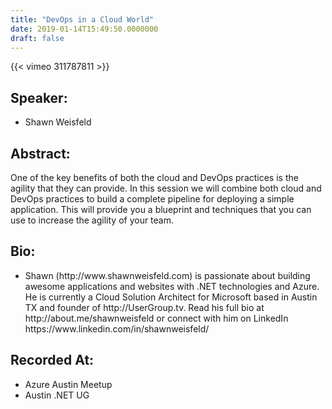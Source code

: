 ```yaml
---
title: "DevOps in a Cloud World"
date: 2019-01-14T15:49:50.0000000
draft: false
---
```


{{< vimeo 311787811 >}}

## Speaker:

 - Shawn Weisfeld

## Abstract:

<p>One of the key benefits of both the cloud and DevOps practices is the agility that they can provide. In this session we will combine both cloud and DevOps practices to build a complete pipeline for deploying a simple application. This will provide you a blueprint and techniques that you can use to increase the agility of your team.</p>

## Bio:

 - <p>Shawn (http://www.shawnweisfeld.com) is passionate about building awesome applications and websites with .NET technologies and Azure. He is currently a Cloud Solution Architect for Microsoft based in Austin TX and founder of http://UserGroup.tv. Read his full bio at http://about.me/shawnweisfeld or connect with him on LinkedIn https://www.linkedin.com/in/shawnweisfeld/</p>

## Recorded At:

 - Azure Austin Meetup
 - Austin .NET UG

